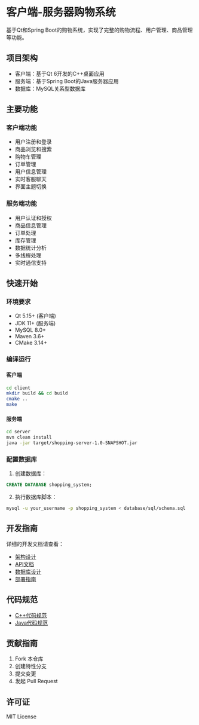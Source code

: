 # 客户端-服务器购物系统

基于Qt和Spring Boot的购物系统，实现了完整的购物流程、用户管理、商品管理等功能。

## 项目架构

- 客户端：基于Qt 6开发的C++桌面应用
- 服务端：基于Spring Boot的Java服务器应用
- 数据库：MySQL关系型数据库

## 主要功能

### 客户端功能
- 用户注册和登录
- 商品浏览和搜索
- 购物车管理
- 订单管理
- 用户信息管理
- 实时客服聊天
- 界面主题切换

### 服务端功能
- 用户认证和授权
- 商品信息管理
- 订单处理
- 库存管理
- 数据统计分析
- 多线程处理
- 实时通信支持

## 快速开始

### 环境要求
- Qt 5.15+ (客户端)
- JDK 11+ (服务端)
- MySQL 8.0+
- Maven 3.6+
- CMake 3.14+

### 编译运行

#### 客户端
```bash
cd client
mkdir build && cd build
cmake ..
make
```

#### 服务端
```bash
cd server
mvn clean install
java -jar target/shopping-server-1.0-SNAPSHOT.jar
```

### 配置数据库
1. 创建数据库：
```sql
CREATE DATABASE shopping_system;
```

2. 执行数据库脚本：
```bash
mysql -u your_username -p shopping_system < database/sql/schema.sql
```

## 开发指南

详细的开发文档请查看：
- [架构设计](docs/架构.md)
- [API文档](docs/api.md)
- [数据库设计](docs/database.md)
- [部署指南](docs/deployment.md)

## 代码规范
- [C++代码规范](docs/cpp-style-guide.md)
- [Java代码规范](docs/java-style-guide.md)

## 贡献指南
1. Fork 本仓库
2. 创建特性分支
3. 提交变更
4. 发起 Pull Request

## 许可证
MIT License